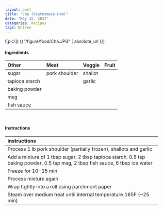 ```yaml
---
layout: post
title: "Cha (Vietnamese Ham)"
date: "May 15, 2017"
categories: Recipes
tags: Entree
---
```




![pic1]( {{"/figure/food/Cha.JPG" | absolute_url }})




#### Ingredients

<table class = "presenttab">
 <thead>
  <tr>
   <th style="text-align:left;"> Other </th>
   <th style="text-align:left;"> Meat </th>
   <th style="text-align:left;"> Veggie </th>
   <th style="text-align:left;"> Fruit </th>
  </tr>
 </thead>
<tbody>
  <tr>
   <td style="text-align:left;"> sugar </td>
   <td style="text-align:left;"> pork shoulder </td>
   <td style="text-align:left;"> shallot </td>
   <td style="text-align:left;">  </td>
  </tr>
  <tr>
   <td style="text-align:left;"> tapioca starch </td>
   <td style="text-align:left;">  </td>
   <td style="text-align:left;"> garlic </td>
   <td style="text-align:left;">  </td>
  </tr>
  <tr>
   <td style="text-align:left;"> baking powder </td>
   <td style="text-align:left;">  </td>
   <td style="text-align:left;">  </td>
   <td style="text-align:left;">  </td>
  </tr>
  <tr>
   <td style="text-align:left;"> msg </td>
   <td style="text-align:left;">  </td>
   <td style="text-align:left;">  </td>
   <td style="text-align:left;">  </td>
  </tr>
  <tr>
   <td style="text-align:left;"> fish sauce </td>
   <td style="text-align:left;">  </td>
   <td style="text-align:left;">  </td>
   <td style="text-align:left;">  </td>
  </tr>
</tbody>
</table>

<br>

#### Instructions

<table class = "presenttabnoh">
 <thead>
  <tr>
   <th style="text-align:left;"> instructions </th>
  </tr>
 </thead>
<tbody>
  <tr>
   <td style="text-align:left;"> Process 1 lb pork shoulder (partially frozen), shallots and garlic </td>
  </tr>
  <tr>
   <td style="text-align:left;"> Add a mixture of 1 tbsp sugar, 2 tbsp tapioca starch, 0.5 tsp baking powder, 0.5 tsp msg, 2 tbsp fish sauce, 6 tbsp ice water </td>
  </tr>
  <tr>
   <td style="text-align:left;"> Freeze for 10-15 min </td>
  </tr>
  <tr>
   <td style="text-align:left;"> Process mixture again </td>
  </tr>
  <tr>
   <td style="text-align:left;"> Wrap tightly into a roll using parchment paper </td>
  </tr>
  <tr>
   <td style="text-align:left;"> Steam over medium heat until internal temperature 165F (~25 min) </td>
  </tr>
</tbody>
</table>

